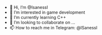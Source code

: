 - 👋 Hi, I’m @IsanessI
- 👀 I’m interested in game development
- 🌱 I’m currently learning C++
- 💞️ I’m looking to collaborate on ...
- 📫 How to reach me in Telegram: @lSanessl

<!---
IsanessI/IsanessI is a ✨ special ✨ repository because its `README.md` (this file) appears on your GitHub profile.
You can click the Preview link to take a look at your changes.
--->
